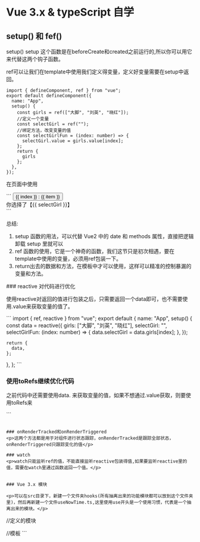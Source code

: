<!--
 * @Author: your name
 * @Date: 2020-09-30 15:00:06
 * @LastEditTime: 2020-10-09 10:56:04
 * @LastEditors: Please set LastEditors
 * @Description: In User Settings Edit
 * @FilePath: \vue3.x_repo\vuedemo1\README.md
-->
# Vue 3.x & typeScript 自学

## setup() 和 fef()
<p>
setup() setup 这个函数是在beforeCreate和created之前运行的,所以你可以用它来代替这两个钩子函数。
</p>
<p>ref可以让我们在template中使用我们定义得变量，定义好变量需要在setup中返回。</p>

```
import { defineComponent, ref } from "vue";
export default defineComponent({
  name: "App",
  setup() {
    const girls = ref(["大脚", "刘英", "晓红"]);
    //定义一个变量
    const selectGirl = ref("");
    //绑定方法，改变变量的值
    const selectGirlFun = (index: number) => {
      selectGirl.value = girls.value[index];
    };
    return {
      girls
    };
  },
});
```
<p>在页面中使用</p>
```
<button
      v-for="(item, index) in girls"
      v-bind:key="index"
      @click="selectGirlFun(index)"
    >
      {{ index }} : {{ item }}
    </button>
  </div>
  <div>你选择了【{{ selectGirl }}】</div>
```
<p>总结:</p>
<p>
    <ol>
        <li>setup 函数的用法，可以代替 Vue2 中的 date 和 methods 属性，直接把逻辑卸载 setup 里就可以</li>
        <li>ref 函数的使用，它是一个神奇的函数，我们这节只是初次相遇，要在template中使用的变量，必须用ref包装一下。</li>
        <li>return出去的数据和方法，在模板中才可以使用，这样可以精准的控制暴漏的变量和方法。</li>
    </ol>
</p>
### reactive 对代码进行优化
<p>
使用reactive对返回的值进行包装之后，只需要返回一个data即可，也不需要使用.value来获取变量的值了。
</p>
```
import { ref, reactive } from "vue";
export default {
  name: "App",
  setup() {
    const data = reactive({
      girls: ["大脚", "刘英", "晓红"],
      selectGirl: "",
      selectGirlFun: (index: number) => {
        data.selectGirl = data.girls[index];
      },
    });

    return {
      data,
    };
  },
};
<template>
  <div>
    <button
      v-for="(item, index) in data.girls"
      v-bind:key="index"
      @click="data.selectGirlFun(index)"
    >
      {{ index }} : {{ item }}
    </button>
  </div>
  <div>你选择了【{{ data.selectGirl }}】</div>
</template>
```

### 使用toRefs继续优化代码
<p>之前代码中还需要使用data. 来获取变量的值，如果不想通过.value获取，则要使用toRefs来</p>
```
<script lang="ts">

import { reactive, toRefs } from "vue";
interface DataProps {
  girls: string[];
  selectGirl: string;
  selectGirlFun: (index: number) => void;
}
const data: DataProps = reactive({
      girls: ["大脚", "刘英", "晓红"],
      selectGirl: "",
      selectGirlFun: (index: number) => {
        data.selectGirl = data.girls[index];
      },
    });
    const refData = toRefs(data);

    return {
      ...refData,
    };
    </script>

    
<template>
  <div>
    <button
      v-for="(item, index) in girls"
      v-bind:key="index"
      @click="selectGirlFun(index)"
    >
      {{ index }} : {{ item }}
    </button>
  </div>
  <div>你选择了【{{ selectGirl }}】</div>
</template>
```

### 生命周期、
<ul>
        <li>setup() :开始创建组件之前，在beforeCreate和created之前执行。创建的是data和method</li>
        <li>onBeforeMount() : 组件挂载到节点上之前执行的函数。</li>
        <li>onMounted() : 组件挂载完成后执行的函数。</li>
        <li>onBeforeUpdate(): 组件更新之前执行的函数。</li>
        <li>onUpdated(): 组件更新完成之后执行的函数。</li>
        <li>onBeforeUnmount(): 组件卸载之前执行的函数。 </li>
        <li>onUnmounted(): 组件卸载完成后执行的函数</li>
        <li>onActivated(): 被包含在<keep-alive>中的组件，会多出两个生命周期钩子函数。被激活时执行。</li>
        <li>onDeactivated(): 比如从 A 组件，切换到 B 组件，A 组件消失时执行。</li>
        <li>onErrorCaptured(): 当捕获一个来自子孙组件的异常时激活钩子函数。</li>
    </ul>
    <p>
        生命周期要卸载setup方法中
    </p>
```
<script lang="ts">

//....
const app = {
  name: "App",
  setup() {
    console.log("1-开始创建组件-----setup()");
    const data: DataProps = reactive({
      girls: ["1","2","3"],
      selectGirl: "",
      selectGirlFun: (index: number) => {
        data.selectGirl = data.girls[index];
      },
    });
    onBeforeMount(() => {
      console.log("2-组件挂载到页面之前执行-----onBeforeMount()");
    });

    onMounted(() => {
      console.log("3-组件挂载到页面之后执行-----onMounted()");
    });
    onBeforeUpdate(() => {
      console.log("4-组件更新之前-----onBeforeUpdate()");
    });

    onUpdated(() => {
      console.log("5-组件更新之后-----onUpdated()");
    });

    const refData = toRefs(data);

    return {
      ...refData,
    };
  },
};
export default app;
</script>
```

### onRenderTracked和onRenderTriggered
<p>这两个方法都是用于对组件进行状态跟踪，onRenderTracked是跟踪全部状态，onRenderTriggered只跟踪变化的值</p>   

### watch
<p>watch只能监听ref的值，不能直接监听reactive包装得值,如果要监听reactive里的值，需要在watch里通过函数返回一个值。</p>   
```
<script lang="ts">
import { defineComponent, reactive, toRefs, watch, ref } from "vue";
interface DataProps {
  name: string;
  selectGirl: string;
}
export default defineComponent({
  name: "HelloWorld",
  setup() {
    const data: DataProps = reactive({
      name:"123",
      selectGirl: "123"
    });
    const refData = toRefs(data);
    const title = ref("title1111");
    const changeTitle = () => {
      title.value = title.value + "9999";
      document.title = title.value;
    };
    watch([title, () => data.selectGirl], (nv, ov) => {
      console.log(nv, ov, 1234);
    });
    return {
      ...refData,
      title,
      changeTitle,
    };
  },

  props: {
    msg: String,
  },
});
</script>

```

### Vue 3.x 模块

<p>可以在src目录下，新建一个文件夹hooks(所有抽离出来的功能模块都可以放到这个文件夹里)，然后再新建一个文件useNowTime.ts,这里使用use开头是一个使用习惯，代表是一个抽离出来的模块。</p>

```
//定义的模块
<script lang="ts">
import { ref } from "vue";

const nowTime = ref("00:00:00");
const getNowTime = () => {
    const now = new Date();
    const hour = now.getHours() < 10 ? "0" + now.getHours() : now.getHours();
    const minu =
        now.getMinutes() < 10 ? "0" + now.getMinutes() : now.getMinutes();
    const sec =
        now.getSeconds() < 10 ? "0" + now.getSeconds() : now.getSeconds();
    nowTime.value = hour + ":" + minu + ":" + sec;

    setTimeout(getNowTime, 1000);
};

export { nowTime, getNowTime }
<script lang="ts">

//在.vue文件中引入
<script lang="ts">
import { defineComponent, reactive, toRefs, watch, ref } from "vue";
import { nowTime, getNowTime } from "../hooks/useNowTime";
interface DataProps {

}
export default defineComponent({
  name: "HelloWorld",
  setup() {
    const data: DataProps = reactive({
      
    });
    watch([nowTime], (nv, ov) => {
      console.log(nv, ov, 1234);
    });
    return {
      ...refData,
      nowTime,
      getNowTime
    };
  },

  props: {
    msg: String,
  },
});
</script>

//模板
<template>
<button @click="getNowTime">获取时间</button>
<div>{{nowTime}}</div>
</template>
```